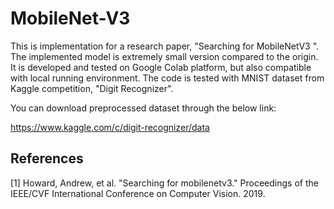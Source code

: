 # MobileNet-V3
This is implementation for a research paper, "Searching for MobileNetV3
". The implemented model is extremely small version compared to the origin. It is developed and tested on Google Colab platform, but also compatible with local running environment. The code is tested with MNIST dataset from Kaggle competition, "Digit Recognizer".


You can download preprocessed dataset through the below link:

https://www.kaggle.com/c/digit-recognizer/data


## References

[1]  Howard, Andrew, et al. "Searching for mobilenetv3." Proceedings of the IEEE/CVF International Conference on Computer Vision. 2019.

